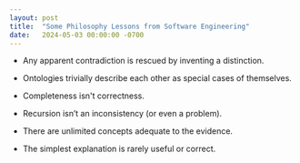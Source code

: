 ```yaml
---
layout: post
title:  "Some Philosophy Lessons from Software Engineering"
date:   2024-05-03 00:00:00 -0700
---
```


- Any apparent contradiction is rescued by inventing a distinction.

- Ontologies trivially describe each other as special cases of themselves.

- Completeness isn't correctness.

- Recursion isn’t an inconsistency (or even a problem).

- There are unlimited concepts adequate to the evidence.

- The simplest explanation is rarely useful or correct.
